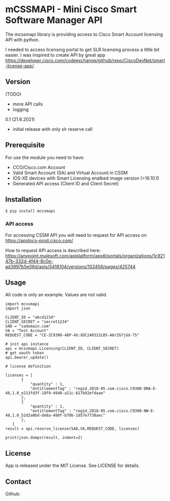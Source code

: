 # mCSSMAPI - Mini Cisco Smart Software Manager API
The mcssmapi library is providing access to Cisco Smart Account licensing API with python.

I needed to access licensing portal to get SLR licensing process a little bit easier.
I was inspired to create API by great app https://developer.cisco.com/codeexchange/github/repo/CiscoDevNet/smart-license-app/.

## Version
(TODO)
- more API calls
- logging

0.1 (21.6.2021)
- initial release with only slr reserve call

## Prerequisite

For use the module you need to have:
- CCO/Cisco.com Account
- Valid Smart Account (SA) and Virtual Account in CSSM
- IOS-XE devices with Smart Licensing enalbed image version (>16.10.1)
- Generated API access (Client ID and Client Secret)

## Installation

```
$ pip install mcssmapi
```
### API access
For accessing CSSM API you will need to request for API access on https://apidocs-prod.cisco.com/

How to request API access is described here: https://anypoint.mulesoft.com/apiplatform/apx#/portals/organizations/1c92147b-332d-4f44-8c0e-ad3997b5e06d/apis/5418104/versions/102456/pages/425744


## Usage

All code is only an example. Values are not valid.

```
import mcssmapi
import json

CLIENT_ID = "abcd1234"
CLIENT_SECRET = "secret1234"
SAD = "sadomain.com"
VA = "Test Account"
REQUEST_CODE = "CE-ZC9300-48P-4X:XDC240312LB5-A6rZG7jGd-75"

# init api instance
api = mcssmapi.Licensing(CLIENT_ID, CLIENT_SECRET)
# get oauth token
api.bearer_update()

# license definition

licenses = [
       {
           "quantity" : 1,
           "entitlementTag" : "regid.2018-05.com.cisco.C9300-DNA-E-48,1.0_e213fd3f-18f9-4940-a21c-617b92efdaae"
       },
       {
           "quantity" : 1,
           "entitlementTag" : "regid.2018-05.com.cisco.C9300-NW-E-48,1.0_52d2a0bd-de8a-480f-b70b-1d57e7738aec"
       },
   ]
result = api.reserve_license(SAD,VA,REQUEST_CODE, licenses)

print(json.dumps(result, indent=2)

```
## License

App is released under the MIT License. See LICENSE for details.

## Contact

Github: 

